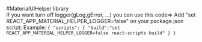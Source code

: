 #MaterialUIHelper library\
If you want turn off logger(gLog,gError, ...) you can use this code=>
Add "set REACT_APP_MATERIAL_HELPER_LOGGER=false" on your package.json script;
Example:
`{
  "scripts": {
    "build":"set REACT_APP_MATERIAL_HELPER_LOGGER=false react-scripts build"
  }
}`
